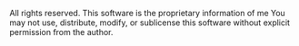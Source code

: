 All rights reserved. This software is the proprietary information of me
You may not use, distribute, modify, or sublicense this software without explicit permission from the author.

